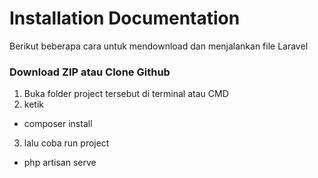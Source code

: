 # Installation Documentation

Berikut beberapa cara untuk mendownload dan menjalankan file Laravel

### Download ZIP atau Clone Github
1. Buka folder project tersebut di terminal atau CMD
2. ketik

-   composer install

3. lalu coba run project

-   php artisan serve
